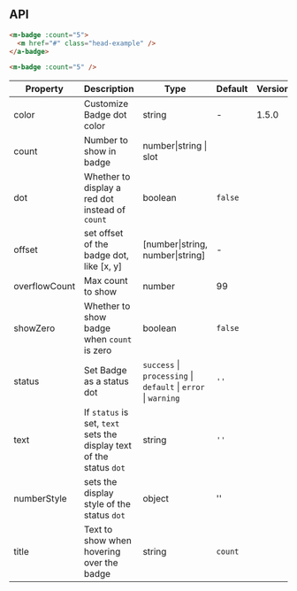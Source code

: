 ## API

```html
<m-badge :count="5">
  <m href="#" class="head-example" />
</a-badge>
```

```html
<m-badge :count="5" />
```

| Property | Description | Type | Default | Version |
| --- | --- | --- | --- | --- |
| color | Customize Badge dot color | string | - | 1.5.0 |
| count | Number to show in badge | number\|string \| slot |  |  |
| dot | Whether to display a red dot instead of `count` | boolean | `false` |  |
| offset | set offset of the badge dot, like [x, y] | [number\|string, number\|string] | - |  |
| overflowCount | Max count to show | number | 99 |  |
| showZero | Whether to show badge when `count` is zero | boolean | `false` |  |
| status | Set Badge as a status dot | `success` \| `processing` \| `default` \| `error` \| `warning` | `''` |  |
| text | If `status` is set, `text` sets the display text of the status `dot` | string | `''` |  |
| numberStyle | sets the display style of the status `dot` | object | '' |  |
| title | Text to show when hovering over the badge | string | `count` |  |
